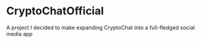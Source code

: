 # CryptoChatOfficial
A project I decided to make expanding CryptoChat into a full-fledged social media app
